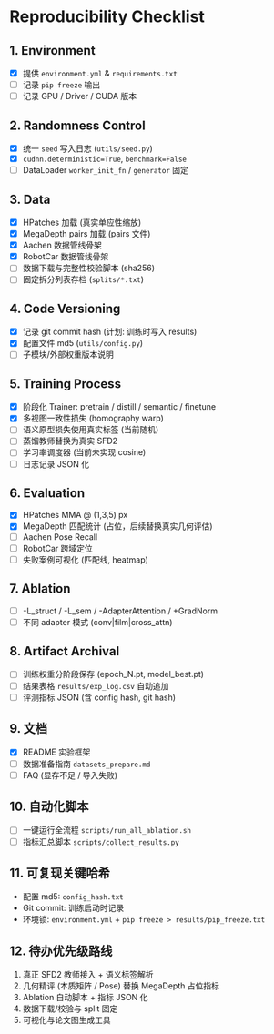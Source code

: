 # Reproducibility Checklist

## 1. Environment
- [x] 提供 `environment.yml` & `requirements.txt`
- [ ] 记录 `pip freeze` 输出
- [ ] 记录 GPU / Driver / CUDA 版本

## 2. Randomness Control
- [x] 统一 `seed` 写入日志 (`utils/seed.py`)
- [x] `cudnn.deterministic=True`, `benchmark=False`
- [ ] DataLoader `worker_init_fn` / `generator` 固定

## 3. Data
- [x] HPatches 加载 (真实单应性缩放)
- [x] MegaDepth pairs 加载 (pairs 文件)
- [x] Aachen 数据管线骨架
- [x] RobotCar 数据管线骨架
- [ ] 数据下载与完整性校验脚本 (sha256)
- [ ] 固定拆分列表存档 (`splits/*.txt`)

## 4. Code Versioning
- [x] 记录 git commit hash (计划: 训练时写入 results)
- [x] 配置文件 md5 (`utils/config.py`)
- [ ] 子模块/外部权重版本说明

## 5. Training Process
- [x] 阶段化 Trainer: pretrain / distill / semantic / finetune
- [x] 多视图一致性损失 (homography warp)
- [ ] 语义原型损失使用真实标签 (当前随机)
- [ ] 蒸馏教师替换为真实 SFD2
- [ ] 学习率调度器 (当前未实现 cosine)
- [ ] 日志记录 JSON 化

## 6. Evaluation
- [x] HPatches MMA @ (1,3,5) px
- [x] MegaDepth 匹配统计 (占位，后续替换真实几何评估)
- [ ] Aachen Pose Recall
- [ ] RobotCar 跨域定位
- [ ] 失败案例可视化 (匹配线, heatmap)

## 7. Ablation
- [ ] -L_struct / -L_sem / -AdapterAttention / +GradNorm
- [ ] 不同 adapter 模式 (conv|film|cross_attn)

## 8. Artifact Archival
- [ ] 训练权重分阶段保存 (epoch_N.pt, model_best.pt)
- [ ] 结果表格 `results/exp_log.csv` 自动追加
- [ ] 评测指标 JSON (含 config hash, git hash)

## 9. 文档
- [x] README 实验框架
- [ ] 数据准备指南 `datasets_prepare.md`
- [ ] FAQ (显存不足 / 导入失败)

## 10. 自动化脚本
- [ ] 一键运行全流程 `scripts/run_all_ablation.sh`
- [ ] 指标汇总脚本 `scripts/collect_results.py`

## 11. 可复现关键哈希
- 配置 md5: `config_hash.txt`
- Git commit: 训练启动时记录
- 环境锁: `environment.yml` + `pip freeze > results/pip_freeze.txt`

## 12. 待办优先级路线
1. 真正 SFD2 教师接入 + 语义标签解析
2. 几何精评 (本质矩阵 / Pose) 替换 MegaDepth 占位指标
3. Ablation 自动脚本 + 指标 JSON 化
4. 数据下载/校验与 split 固定
5. 可视化与论文图生成工具
